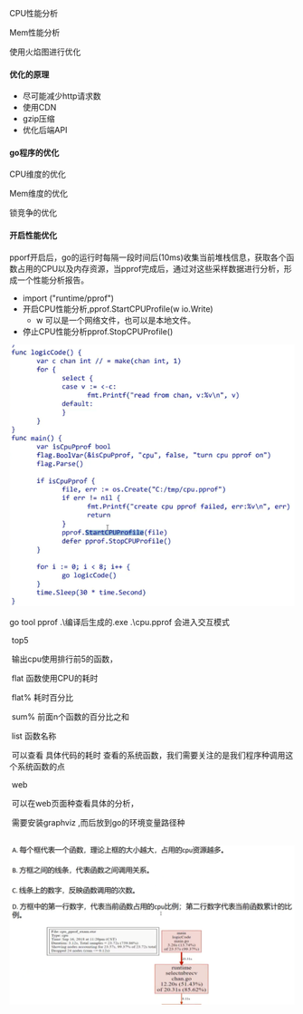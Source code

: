 CPU性能分析

Mem性能分析

使用火焰图进行优化

#### 优化的原理

- 尽可能减少http请求数
- 使用CDN
- gzip压缩
- 优化后端API

#### go程序的优化

CPU维度的优化

Mem维度的优化

锁竞争的优化

#### 开启性能优化

pporf开启后，go的运行时每隔一段时间后(10ms)收集当前堆栈信息，获取各个函数占用的CPU以及内存资源，当pprof完成后，通过对这些采样数据进行分析，形成一个性能分析报告。

- import ("runtime/pprof")
- 开启CPU性能分析,pprof.StartCPUProfile(w io.Write)
  - w 可以是一个网络文件，也可以是本地文件。
- 停止CPU性能分析pprof.StopCPUProfile()

![image-20200413092548880](images\go优化\image-20200413092548880.png)

go tool pprof  .\编译后生成的.exe .\cpu.pprof  会进入交互模式

​	top5 

​		输出cpu使用排行前5的函数，

​			flat 函数使用CPU的耗时

​			flat% 耗时百分比

​			sum% 前面n个函数的百分比之和

​	list 函数名称

​		可以查看 具体代码的耗时 查看的系统函数，我们需要关注的是我们程序种调用这个系统函数的点

​	web 

​		可以在web页面种查看具体的分析，

​		需要安装graphviz ,而后放到go的环境变量路径种

​		![image-20200413094601124](images\go优化\image-20200413094601124-1608819846929.png)